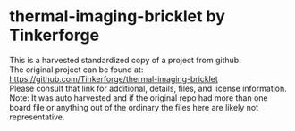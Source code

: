 
# thermal-imaging-bricklet by Tinkerforge  
This is a harvested standardized copy of a project from github.  
The original project can be found at:  
https://github.com/Tinkerforge/thermal-imaging-bricklet  
Please consult that link for additional, details, files, and license information.  
Note: It was auto harvested and if the original repo had more than one board file or anything out of the ordinary the files here are likely not representative.  
    